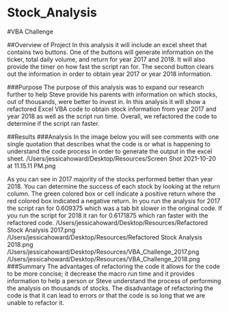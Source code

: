 # Stock_Analysis
#VBA Challenge

##Overview of Project 
In this analysis it will include an excel sheet that contains two buttons. One of the buttons will generate information on the ticker, total daily volume, and return for year 2017 and 2018. It will also provide the timer on how fast the script ran for. The second button clears out the information in order to obtain year 2017 or year 2018 information. 

###Purpose 
The purpose of this analysis was to expand our research further to help Steve provide his parents with information on which stocks, out of thousands, were better to invest in. In this analysis it will show a refactored Excel VBA code to obtain stock information from year 2017 and year 2018 as well as the script run time. Overall, we refactored the code to determine if the script ran faster.

##Results
###Analysis 
In the image below you will see comments with one single quotation that describes what the code is or what is happening to understand the code process in order to generate the output in the excel sheet. /Users/jessicahoward/Desktop/Resources/Screen Shot 2021-10-20 at 11.15.11 PM.png

As you can see in 2017 majority of the stocks performed better than year 2018. You can determine the success of each stock by looking at the return column. The green colored box or cell indicate a positive return where the red colored box indicated a negative return. In you run the analysis for 2017 the script ran for 0.609375 which was a tab bit slower in the original code. If you run the script for 2018 it ran for 0.6171875 which ran faster with the refactored code. 
/Users/jessicahoward/Desktop/Resources/Refactored Stock Analysis 2017.png
/Users/jessicahoward/Desktop/Resources/Refactored Stock Analysis 2018.png
/Users/jessicahoward/Desktop/Resources/VBA_Challenge_2017.png
/Users/jessicahoward/Desktop/Resources/VBA_Challenge_2018.png
###Summary
The advantages of refactoring the code it allows for the code to be more concise; it decrease the macro run time and it provides information to help a person or Steve understand the process of performing the analysis on thousands of stocks.  The disadvantage of refactoring the code is that it can lead to errors or that the code is so long that we are unable to refactor it. 
